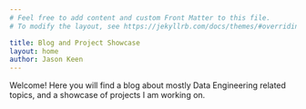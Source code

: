 ```yaml
---
# Feel free to add content and custom Front Matter to this file.
# To modify the layout, see https://jekyllrb.com/docs/themes/#overriding-theme-defaults

title: Blog and Project Showcase
layout: home
author: Jason Keen
---
```


Welcome!  Here you will find a blog about mostly Data Engineering related topics, and a showcase of projects I am working on.

